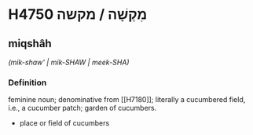 # H4750 מִקְשָׁה / מקשה

## miqshâh

_(mik-shaw' | mik-SHAW | meek-SHA)_

### Definition

feminine noun; denominative from [[H7180]]; literally a cucumbered field, i.e., a cucumber patch; garden of cucumbers.

- place or field of cucumbers
